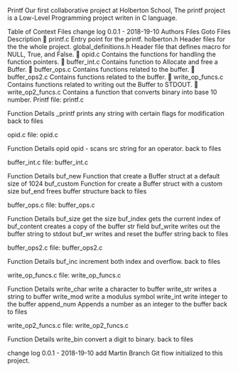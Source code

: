 Printf
Our first collaborative project at Holberton School, The printf project is a Low-Level Programming project writen in C language.

Table of Context
Files
change log
0.0.1 - 2018-19-10
Authors
Files
Goto	Files	Description
📌	printf.c	Entry point for the printf.
holberton.h	Header files for the the whole project.
global_definitions.h	Header file that defines macro for NULL, True, and False.
📌	opid.c	Contains the functions for handling the function pointers.
📌	buffer_int.c	Contains function to Allocate and free a Buffer.
📌	buffer_ops.c	Contains functions related to the buffer.
📌	buffer_ops2.c	Contains functions related to the buffer.
📌	write_op_funcs.c	Contains functions related to writing out the Buffer to STDOUT.
📌	write_op2_funcs.c	Contains a function that converts binary into base 10 number.
Printf
file: printf.c

Function	Details
_printf	prints any string with certain flags for modification
back to files

opid.c
file: opid.c

Function	Details
opid	opid - scans src string for an operator.
back to files

buffer_int.c
file: buffer_int.c

Function	Details
buf_new	Function that create a Buffer struct at a default size of 1024
buf_custom	Function for create a Buffer struct with a custom size
buf_end	frees buffer structure
back to files

buffer_ops.c
file: buffer_ops.c

Function	Details
buf_size	get the size
buf_index	gets the current index of
buf_content	creates a copy of the buffer str field
buf_write	writes out the buffer string to stdout
buf_wr	writes and reset the buffer string
back to files

buffer_ops2.c
file: buffer_ops2.c

Function	Details
buf_inc	increment both index and overflow.
back to files

write_op_funcs.c
file: write_op_funcs.c

Function	Details
write_char	write a character to buffer
write_str	writes a string to buffer
write_mod	write a modulus symbol
write_int	write integer to the buffer
append_num	Appends a number as an integer to the buffer
back to files

write_op2_funcs.c
file: write_op2_funcs.c

Function	Details
write_bin	convert a digit to binary.
back to files

change log
0.0.1 - 2018-19-10
add Martin Branch
Git flow initialized to this project.